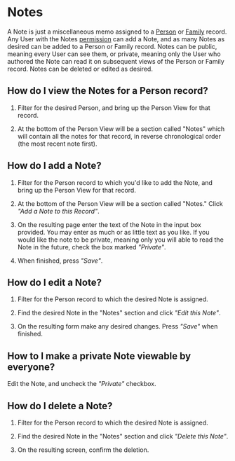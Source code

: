 # Notes

A Note is just a miscellaneous memo assigned to a [Person](person.md) or [Family](families.md) record. Any User with the Notes [permission](Administration.md) can add a Note, and as many Notes as desired can be added to a Person or Family record.
Notes can be public, meaning every User can see them, or private, meaning only the User who authored the Note can read it on subsequent views of the Person or Family record. Notes can be deleted or edited as desired.

## How do I view the Notes for a Person record?

1. Filter for the desired Person, and bring up the Person View for that record.

2. At the bottom of the Person View will be a section called "Notes" which will contain all the notes for that record, in reverse chronological order (the most recent note first).

## How do I add a Note?

1. Filter for the Person record to which you'd like to add the Note, and bring up the Person View for that record.

2. At the bottom of the Person View will be a section called "Notes." Click _"Add a Note to this Record"_.

3. On the resulting page enter the text of the Note in the input box provided. You may enter as much or as little text as you like. If you would like the note to be private, meaning only you will able to read the Note in the future, check the box marked _"Private"_.

4. When finished, press _"Save"_.

## How do I edit a Note?

1. Filter for the Person record to which the desired Note is assigned.

2. Find the desired Note in the "Notes" section and click _"Edit this Note"_.

3. On the resulting form make any desired changes. Press _"Save"_ when finished.

## How to I make a private Note viewable by everyone?

Edit the Note, and uncheck the _"Private"_ checkbox.

## How do I delete a Note?

1. Filter for the Person record to which the desired Note is assigned.

2. Find the desired Note in the "Notes" section and click _"Delete this Note"_.

3. On the resulting screen, confirm the deletion.
